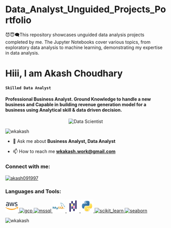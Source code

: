 # Data_Analyst_Unguided_Projects_Portfolio
😈😇🗨️This repository showcases unguided data analysis projects completed by me. The Jupyter Notebooks cover various topics, from exploratory data analysis to machine learning, demonstrating my expertise in data analysis.
# Hiii, I am Akash Choudhary

**`Skilled Data Analyst`**
<h4>Professional Business Analyst. Ground Knowledge to handle a new business and Capable in building revenue generation model for a business using Analytical skill & data driven decision.</h4>
<p align="center"><img alt="Data Scientist" width="400" src="https://media.giphy.com/media/FoVzfcqCDSb7zCynOp/giphy.gif"> </p>

<p align="left"> <img src="https://github.com/wkakash/wkakash/blob/main/images/icons8-linkedin-48.png" alt="wkakash" /> </p>

- 💬 Ask me about **Business Analyst, Data Analyst**

- 📫 How to reach me **wkakash.work@gmail.com**


<h3 align="left">Connect with me:</h3>
<p align="left">
<a href="https://linkedin.com/in/akash091997" target="blank"><img align="center" src="https://github.com/wkakash/wkakash/blob/main/images/icons8-linkedin-48.png" alt="akash091997" height="30" width="40" /></a>
</p>

<h3 align="left">Languages and Tools:</h3>
<p align="left"> <a href="https://aws.amazon.com" target="_blank" rel="noreferrer"> <img src="https://raw.githubusercontent.com/devicons/devicon/master/icons/amazonwebservices/amazonwebservices-original-wordmark.svg" alt="aws" width="40" height="40"/> </a> 
<a href="https://cloud.google.com" target="_blank" rel="noreferrer"> <img src="https://www.vectorlogo.zone/logos/google_cloud/google_cloud-icon.svg" alt="gcp" width="40" height="40"/> </a> 
  <a href="https://www.microsoft.com/en-us/sql-server" target="_blank" rel="noreferrer"> <img src="https://www.svgrepo.com/show/303229/microsoft-sql-server-logo.svg" alt="mssql" width="40" height="40"/> </a> <a href="https://www.mysql.com/" target="_blank" rel="noreferrer"> <img src="https://raw.githubusercontent.com/devicons/devicon/master/icons/mysql/mysql-original-wordmark.svg" alt="mysql" width="40" height="40"/> </a> <a href="https://pandas.pydata.org/" target="_blank" rel="noreferrer"> <img src="https://raw.githubusercontent.com/devicons/devicon/2ae2a900d2f041da66e950e4d48052658d850630/icons/pandas/pandas-original.svg" alt="pandas" width="40" height="40"/> </a> <a href="https://www.python.org" target="_blank" rel="noreferrer"> <img src="https://raw.githubusercontent.com/devicons/devicon/master/icons/python/python-original.svg" alt="python" width="40" height="40"/> </a> <a href="https://scikit-learn.org/" target="_blank" rel="noreferrer"> <img src="https://upload.wikimedia.org/wikipedia/commons/0/05/Scikit_learn_logo_small.svg" alt="scikit_learn" width="40" height="40"/> </a> <a href="https://seaborn.pydata.org/" target="_blank" rel="noreferrer"> <img src="https://seaborn.pydata.org/_images/logo-mark-lightbg.svg" alt="seaborn" width="40" height="40"/> </a> </p>

<p><img align="left" src="https://github-readme-stats-git-masterrstaa-rickstaa.vercel.app/api?username=wkakash&&show_icons=true&theme=dark" alt="wkakash" /></p>
